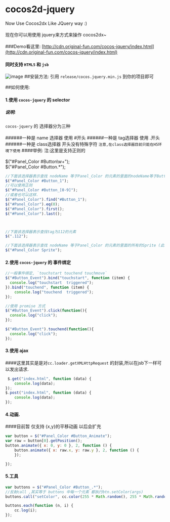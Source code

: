 # cocos2d-jquery
Now Use Cocos2dx Like JQuery way :)<br>  
现在你可以用使用 jquery来方式来操作 cocos2dx~<br>  
###Demo看这里: [http://cdn.original-fun.com/cocos-jquery/index.html](http://cdn.original-fun.com/cocos-jquery/index.html)  

#### 同时支持 `HTML5` 和 `jsb`
![image](http://wshxbqq-wshxbqq.stor.sinaapp.com/2015-10-27_14-09-07_151___new.gif)
##安装方法:
  引用 `release/cocos.jquery.min.js` 到你的项目即可
  
##如何使用:
#### 1.使用 `cocos-jquery` 的 selector
##### 说明:
`cocos-jquery` 的 选择器分为三种<br>  
######一种是 name 选择器 使用 #开头
######一种是 tag选择器 使用 .开头 
######一种是 class选择器 开头没有特殊字符 `注意,在class选择器目前只能在H5环境下使用`
####举例:
注:这里是支持正则的<br>  
$("#Panel_Color #Button\\w+");<br> 
$("#Panel_Color #Button.*");<br> 
```javascript
//下面该选择器表示查找 nodeName 等于Panel_Color 的元素的里面的nodeName等于Button_1的元素
$("#Panel_Color #Button_1");
//可以使用正则
$("#Panel_Color #Button_[0-9]");
//或者也可以这样.
$("#Panel_Color").find("#Button_1");
$("#Panel_Color").eq(0);
$("#Panel_Color").first();
$("#Panel_Color").last();



//下面该选择器表示查找tag为112的元素
$(".112");

//下面该选择器表示查找 nodeName 等于Panel_Color 的元素的里面的所有的Sprite (此种选择器只支持H5环境)
$("#Panel_Color Sprite");
```

#### 2.使用 `cocos-jquery` 的 事件绑定
```javascript
//一般事件绑定, `touchstart touchend touchmove`
$("#Button_Event").bind("touchstart", function (item) {
  console.log("touchstart  triggered");
}).bind("touchend", function (item) {
    console.log("touchend  triggered");
});

//使用 promise 方式
$("#Button_Event").click(function(){
  console.log("click");
});

$("#Button_Event").touchend(function(){
  console.log("click");
});

```

#### 3.使用 ajax
####这里其实是是对`cc.loader.getXMLHttpRequest` 的封装,所以在jsb下一样可以发出请求.
```javascript
 $.get("index.html", function (data) {
    console.log(data);
});
$.post("index.html", function (data) {
    console.log(data);
});
```

#### 4.动画.
####目前暂 仅支持 {x,y}的平移动画 以后会扩充
```javascript
var button = $("#Panel_Color #Button_Animate");
var raw = button[0].getPosition();
button.animate({ x: 0, y: 0 }, 2, function () {
    button.animate({ x: raw.x, y: raw.y }, 2, function () {
    });

});
```

#### 5.工具
```javascript
var buttons = $("#Panel_Color #Button_.*");
//反射call ,其实等于 buttons 中每一个元素 都执行btn.setColor(args)
buttons.call("setColor", cc.color(255 * Math.random(), 255 * Math.random(), 255 * Math.random()));

buttons.each(function (n, i) {
    cc.log(i);
});
```
